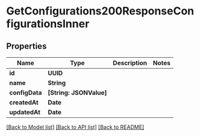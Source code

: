 # GetConfigurations200ResponseConfigurationsInner

## Properties
Name | Type | Description | Notes
------------ | ------------- | ------------- | -------------
**id** | **UUID** |  | 
**name** | **String** |  | 
**configData** | **[String: JSONValue]** |  | 
**createdAt** | **Date** |  | 
**updatedAt** | **Date** |  | 

[[Back to Model list]](../README.md#documentation-for-models) [[Back to API list]](../README.md#documentation-for-api-endpoints) [[Back to README]](../README.md)


